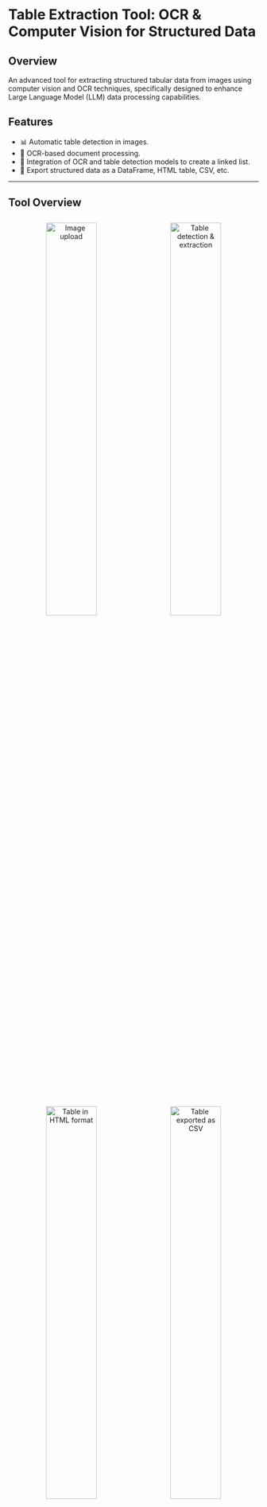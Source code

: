 # **Table Extraction Tool: OCR & Computer Vision for Structured Data**

## **Overview**
An advanced tool for extracting structured tabular data from images using computer vision and OCR techniques, specifically designed to enhance Large Language Model (LLM) data processing capabilities.

## **Features**
- 📊 Automatic table detection in images.
- 📝 OCR-based document processing.
- 🧠 Integration of OCR and table detection models to create a linked list.
- 💾 Export structured data as a DataFrame, HTML table, CSV, etc.

---

## **Tool Overview**

<div align="center">

<!-- First Row -->
<img src="images/image1.png" alt="Image upload" width="45%" style="margin: 10px;">
<img src="images/image2.png" alt="Table detection & extraction" width="45%" style="margin: 10px;">

<!-- Second Row -->
<img src="images/image3.png" alt="Table in HTML format" width="45%" style="margin: 10px;">
<img src="images/image4.png" alt="Table exported as CSV" width="45%" style="margin: 10px;">

</div>

---

## **Open-Source Tools Used**
- **[PaddleOCR](https://github.com/PaddlePaddle/PaddleOCR)**: For text extraction.
- **[Hugging Face Table Detection](https://huggingface.co/foduucom/table-detection-and-extraction)**: For table structure detection.

---

## **Installation**

### **Prerequisites**
- Python 3.8+
- Conda

### **Setup**

1. **Clone the Repository**

   Clone the repository to your local machine:

   ```bash
   git clone https://github.com/Sudhanshu1304/table-transformer.git
   cd table-transformer
   ```

2. **Create and Activate Conda Environment**

   Create a new conda environment and activate it:

   ```bash
   conda create --name myenv python=3.12.7
   conda activate myenv
   ```

3. **Install PaddlePaddle**

   Install PaddlePaddle in the conda environment:

   ```bash
   python -m pip install paddlepaddle==3.0.0rc1 -i https://www.paddlepaddle.org.cn/packages/stable/cpu/
   ```

4. **Install PaddleOCR**

   Install PaddleOCR:

   ```bash
   pip install paddleocr
   ```

5. **Install Additional Dependencies**

   Install other required packages:

   ```bash
   pip install ultralytics==8.3.75 pandas==2.2.3
   pip install streamlit==1.41.1
   ```

### **Project Structure**
```
project/
├── src/
│   ├── streamlit_app.py       # Streamlit application
│   ├── table_creator/
│   │   └── processing.py      # Core processing logic
│   ├── models/
│   │   └── text.py            # table detection and text recognition
│
├── requirements.txt           # Dependencies
├── README.md                  # Project documentation
└── .gitignore                 # Git ignore configuration
```

### **Usage**
Run the Streamlit app to interact with the tool:

```bash
streamlit run src/streamlit_app.py
```

### **Contributions**
Contributions are welcome! Please fork the repository and submit a pull request with your improvements or new features.

### **License**
This project is licensed under the MIT License.
